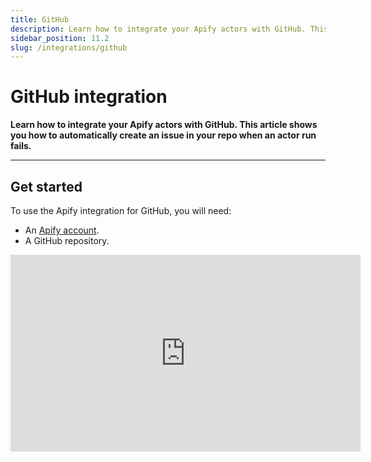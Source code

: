 ```yaml
---
title: GitHub
description: Learn how to integrate your Apify actors with GitHub. This article shows you how to automatically create an issue in your repo when an actor run fails.
sidebar_position: 11.2
slug: /integrations/github
---
```


# GitHub integration

**Learn how to integrate your Apify actors with GitHub. This article shows you how to automatically create an issue in your repo when an actor run fails.**

---

## Get started

To use the Apify integration for GitHub, you will need:

- An [Apify account](https://console.apify.com/).
- A GitHub repository.

<iframe width="560" height="315" src="https://www.youtube-nocookie.com/embed/jZUp-rRbayc" title="YouTube video player" frameborder="0" allow="accelerometer; autoplay; clipboard-write; encrypted-media; gyroscope; picture-in-picture; web-share" allowfullscreen></iframe>
